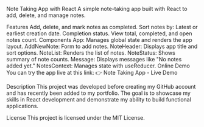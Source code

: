 Note Taking App with React
A simple note-taking app built with React to add, delete, and manage notes.

Features
Add, delete, and mark notes as completed.
Sort notes by:
Latest or earliest creation date.
Completion status.
View total, completed, and open notes count.
Components
App: Manages global state and renders the app layout.
AddNewNote: Form to add notes.
NoteHeader: Displays app title and sort options.
NoteList: Renders the list of notes.
NoteStatus: Shows summary of note counts.
Message: Displays messages like "No notes added yet."
NotesContext: Manages state with useReducer.
Online Demo
You can try the app live at this link:
👉 Note Taking App - Live Demo

Description
This project was developed before creating my GitHub account and has recently been added to my portfolio. The goal is to showcase my skills in React development and demonstrate my ability to build functional applications.

License
This project is licensed under the MIT License.

